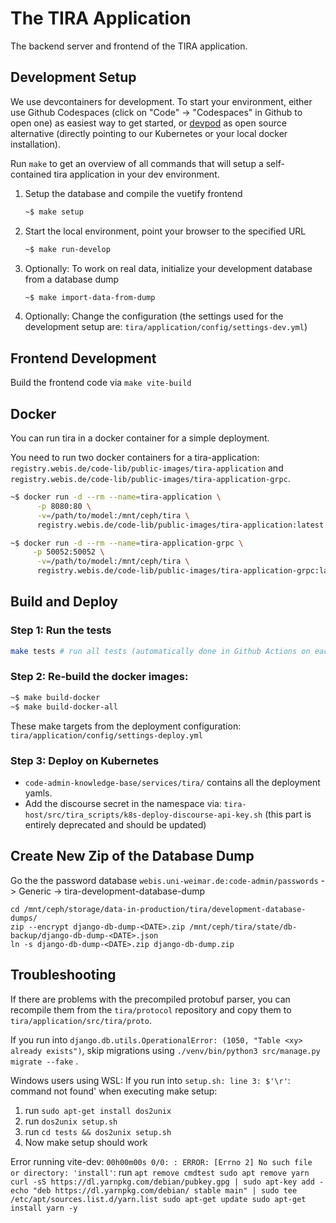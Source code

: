 # The TIRA Application

The backend server and frontend of the TIRA application.

## Development Setup

We use devcontainers for development. To start your environment, either use Github Codespaces (click on "Code" -> "Codespaces" in Github to open one) as easiest way to get started, or [devpod](https://github.com/loft-sh/devpod) as open source alternative (directly pointing to our Kubernetes or your local docker installation).

Run `make` to get an overview of all commands that will setup a self-contained tira application in your dev environment.

1. Setup the database and compile the vuetify frontend
   ```bash
   ~$ make setup
   ```

2. Start the local environment, point your browser to the specified URL
   ```bash
   ~$ make run-develop
   ```

3. Optionally: To work on real data, initialize your development database from a database dump
   ```bash
   ~$ make import-data-from-dump
   ```

4. Optionally: Change the configuration (the settings used for the development setup are: `tira/application/config/settings-dev.yml`)

## Frontend Development

Build the frontend code via `make vite-build`

## Docker

You can run tira in a docker container for a simple deployment. 

You need to run two docker containers for a tira-application: `registry.webis.de/code-lib/public-images/tira-application` and `registry.webis.de/code-lib/public-images/tira-application-grpc`. 

   ```bash
   ~$ docker run -d --rm --name=tira-application \
		 -p 8080:80 \
		 -v=/path/to/model:/mnt/ceph/tira \
		 registry.webis.de/code-lib/public-images/tira-application:latest

   ~$ docker run -d --rm --name=tira-application-grpc \
		-p 50052:50052 \
		 -v=/path/to/model:/mnt/ceph/tira \
		 registry.webis.de/code-lib/public-images/tira-application-grpc:latest
   ```

## Build and Deploy

### Step 1: Run the tests

   ```bash
   make tests # run all tests (automatically done in Github Actions on each commit)
   ```

### Step 2: Re-build the docker images: 

   ```bash
   ~$ make build-docker
   ~$ make build-docker-all
   ```

These make targets from the deployment configuration: `tira/application/config/settings-deploy.yml`

### Step 3: Deploy on Kubernetes

- `code-admin-knowledge-base/services/tira/` contains all the deployment yamls.
- Add the discourse secret in the namespace via: `tira-host/src/tira_scripts/k8s-deploy-discourse-api-key.sh`
   (this part is entirely deprecated and should be updated)


## Create New Zip of the Database Dump

Go the the password database `webis.uni-weimar.de:code-admin/passwords` -> Generic -> tira-development-database-dump

```
cd /mnt/ceph/storage/data-in-production/tira/development-database-dumps/
zip --encrypt django-db-dump-<DATE>.zip /mnt/ceph/tira/state/db-backup/django-db-dump-<DATE>.json
ln -s django-db-dump-<DATE>.zip django-db-dump.zip
```

## Troubleshooting

If there are problems with the precompiled protobuf parser, you can recompile them from the `tira/protocol` repository and copy them to `tira/application/src/tira/proto`. 

If you run into `django.db.utils.OperationalError: (1050, "Table <xy> already exists")`, skip migrations using `./venv/bin/python3 src/manage.py migrate --fake` .

Windows users using WSL: If you run into `setup.sh: line 3: $'\r'`: command not found' when executing make setup:
   1. run `sudo apt-get install dos2unix`
   2. run `dos2unix setup.sh`
   3. run `cd tests && dos2unix setup.sh`
   4. Now make setup should work

   Error running vite-dev: `00h00m00s 0/0: : ERROR: [Errno 2] No such file or directory: 'install'`:
    run `apt remove cmdtest
   sudo apt remove yarn
   curl -sS https://dl.yarnpkg.com/debian/pubkey.gpg | sudo apt-key add -
   echo "deb https://dl.yarnpkg.com/debian/ stable main" | sudo tee /etc/apt/sources.list.d/yarn.list
   sudo apt-get update
   sudo apt-get install yarn -y`
